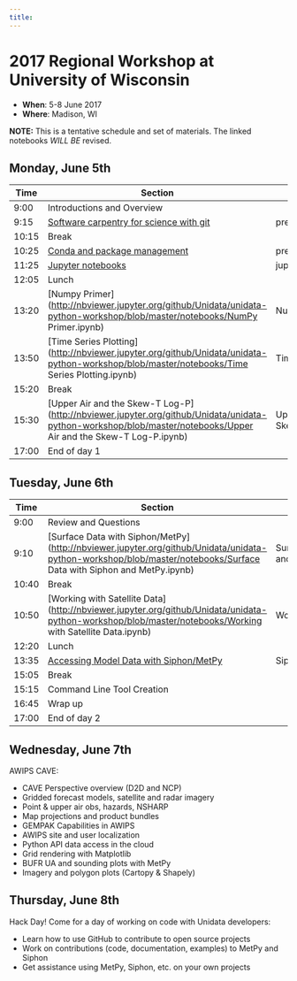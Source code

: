 ```yaml
---
title:
---
```

# 2017 Regional Workshop at University of Wisconsin

- **When**: 5-8 June 2017
- **Where**: Madison, WI

**NOTE:** This is a tentative schedule and set of materials. The linked notebooks *WILL BE* revised.

## Monday, June 5th

|  Time | Section                                      | Material                    | Presenter   | Length |
|--------|----------------------------------------------|-----------------------------|----------------|-----------|
|  9:00 | Introductions and Overview                   |                             | All         |  0:15  |
|  9:15 | [Software carpentry for science with git](https://github.com/Unidata/unidata-python-workshop/blob/master/presentations/git.md)        | presentations/git   | Ryan  |   1:00 |
| 10:15 | Break                                        |                             |             |  0:10  |
| 10:25 | [Conda and package management](https://github.com/Unidata/unidata-python-workshop/blob/master/presentations/conda.md)    | presentations/conda | John  |  1:00  |
| 11:25 | [Jupyter notebooks](http://nbviewer.jupyter.org/github/Unidata/unidata-python-workshop/tree/master/notebooks/jupyter-examples)  | jupyter-examples            | John        |  0:40  |
| 12:05 | Lunch                                        |                             |             |  1:15  |
| 13:20 | [Numpy Primer](http://nbviewer.jupyter.org/github/Unidata/unidata-python-workshop/blob/master/notebooks/NumPy Primer.ipynb)        | NumPy Primer  | Ryan        |  0:30  |
| 13:50 | [Time Series Plotting](http://nbviewer.jupyter.org/github/Unidata/unidata-python-workshop/blob/master/notebooks/Time Series Plotting.ipynb)                     | Time Series Plotting    | Ryan      |  1:30  |
| 15:20 | Break                                        |                             |             |  0:10  |
| 15:30 | [Upper Air and the Skew-T Log-P](http://nbviewer.jupyter.org/github/Unidata/unidata-python-workshop/blob/master/notebooks/Upper Air and the Skew-T Log-P.ipynb)                                         | Upper Air and the Skew-T Log-P       | John      |  1:30  |
| 17:00 | End of day 1                                 |                             |             |        |

## Tuesday, June 6th

|  Time | Section                                      | Material                    | Presenter   | Length |
|-------|----------------------------------------------|-----------------------------|-------------|--------|
|  9:00 | Review and Questions                         |                             | All         |  0:10  |
|  9:10 | [Surface Data with Siphon/MetPy](http://nbviewer.jupyter.org/github/Unidata/unidata-python-workshop/blob/master/notebooks/Surface Data with Siphon and MetPy.ipynb)                     | Surface Data with Siphon and MetPy    | Ryan      |  1:30  |
| 10:40 | Break                                        |                             |             |  0:10  |
| 10:50 | [Working with Satellite Data](http://nbviewer.jupyter.org/github/Unidata/unidata-python-workshop/blob/master/notebooks/Working with Satellite Data.ipynb)                | Working with Satellite Data  | John      |  1:30  |
| 12:20 | Lunch                                        |                             |             |  1:15  |
| 13:35 | [Accessing Model Data with Siphon/MetPy](http://nbviewer.jupyter.org/github/Unidata/unidata-python-workshop/blob/master/notebooks/Siphon_Cartopy_MetPy_HRRR.ipynb)                         | Siphon_Cartopy_MetPy_HRRR           | Ryan      |  1:30  |
| 15:05 | Break                                     |                        |           |  0:10  |
| 15:15 | Command Line Tool Creation                   |                             | John        |  1:30  |
| 16:45 | Wrap up                                      |                             | All         |  0:20  |
| 17:00 | End of day 2                                 |                             |             |        |

## Wednesday, June 7th

AWIPS CAVE:

* CAVE Perspective overview (D2D and NCP)
* Gridded forecast models, satellite and radar imagery
* Point & upper air obs, hazards, NSHARP
* Map projections and product bundles
* GEMPAK Capabilities in AWIPS
* AWIPS site and user localization
* Python API data access in the cloud
* Grid rendering with Matplotlib
* BUFR UA and sounding plots with MetPy
* Imagery and polygon plots (Cartopy & Shapely)

## Thursday, June 8th

Hack Day! Come for a day of working on code with Unidata developers:

* Learn how to use GitHub to contribute to open source projects
* Work on contributions (code, documentation, examples) to MetPy and Siphon
* Get assistance using MetPy, Siphon, etc. on your own projects
